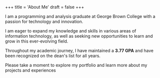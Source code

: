 +++
title = 'About Me'
draft = false
+++

I am a programming and analysis graduate at George Brown College with a passion for technology and innovation. 

I am eager to expand my knowledge and skills in various areas of information technology, as well as seeking new opportunities to learn and grow in this ever-evolving field.

Throughout my academic journey, I have maintained a **3.77 GPA** and have been recognized on the dean's list for all years.

Please take a moment to explore my portfolio and learn more about my projects and experiences